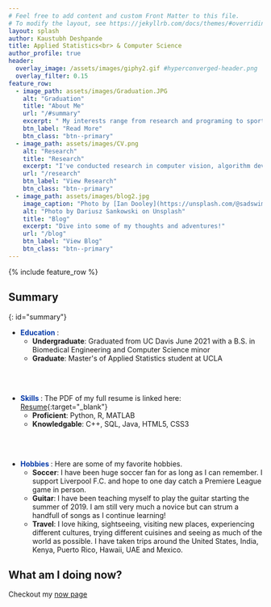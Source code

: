 ```yaml
---
# Feel free to add content and custom Front Matter to this file.
# To modify the layout, see https://jekyllrb.com/docs/themes/#overriding-theme-defaults
layout: splash
author: Kaustubh Deshpande
title: Applied Statistics<br> & Computer Science 
author_profile: true
header:
  overlay_image: /assets/images/giphy2.gif #hyperconverged-header.png
  overlay_filter: 0.15
feature_row:
  - image_path: assets/images/Graduation.JPG
    alt: "Graduation"
    title: "About Me"
    url: "/#summary"
    excerpt: " My interests range from research and programing to sports and travel..."
    btn_label: "Read More"
    btn_class: "btn--primary"
  - image_path: assets/images/CV.png
    alt: "Research"
    title: "Research"
    excerpt: "I've conducted research in computer vision, algorithm development and bioinformatics."
    url: "/research"
    btn_label: "View Research"
    btn_class: "btn--primary"
  - image_path: assets/images/blog2.jpg
    image_caption: "Photo by [Ian Dooley](https://unsplash.com/@sadswim?utm_source=unsplash&amp;utm_medium=referral&amp;utm_content=creditCopyText) on [Unsplash](https://unsplash.com/@dariuszsankowski?utm_source=unsplash&amp;utm_medium=referral&amp;utm_content=creditCopyText)"
    alt: "Photo by Dariusz Sankowski on Unsplash"
    title: "Blog"
    excerpt: "Dive into some of my thoughts and adventures!"
    url: "/blog"
    btn_label: "View Blog"
    btn_class: "btn--primary"
---
```


{% include feature_row %}

## Summary
{: id="summary"}
- **<span style="color:rgb(5, 58, 170)"> Education </span>**: 
  - **Undergraduate**: Graduated from UC Davis June 2021 with a B.S. in Biomedical Engineering and Computer Science minor
  - **Graduate**: Master's of Applied Statistics student at UCLA
<br />
<br />


- **<span style="color:rgb(5, 58, 170)"> Skills </span>**: The PDF of my full resume is linked here: [Resume](/assets/Kaustubh_Deshpande.pdf){:target="_blank"}
  - **Proficient**: Python, R, MATLAB  
  - **Knowledgable**: C++, SQL, Java, HTML5, CSS3
  <!-- - **Familiar**: NLP, Computer Vision   -->
<br />
<br />

- **<span style="color:rgb(5, 58, 170)"> Hobbies </span>**: Here are some of my favorite hobbies.  
  - **Soccer**: I have been huge soccer fan for as long as I can remember. I support Liverpool F.C. and hope to one day catch a Premiere League game in person.
  - **Guitar**: I have been teaching myself to play the guitar starting the summer of 2019. I am still very much a novice but can strum a handfull of songs as I continue learning!
  <!-- In the summer of 2019 I started teaching myself to play by referring to youtube videos, online tabs and music books. I owe a lot of my progress to the two youtube channels [LetsPlayGuitar](https://www.youtube.com/user/guitardevofficial){:target="_blank"} and [GuitarZero2Hero](https://www.youtube.com/channel/UCasFZzbM8JJ6dqSVEgL9VVg){:target="_blank"} -->
  - **Travel**: I love hiking, sightseeing, visiting new places, experiencing different cultures, trying different cuisines and seeing as much of the world as possible. I have taken trips around the United States, India, Kenya, Puerto Rico, Hawaii, UAE and Mexico.
 


## What am I doing now?
Checkout my [now page](/now)
